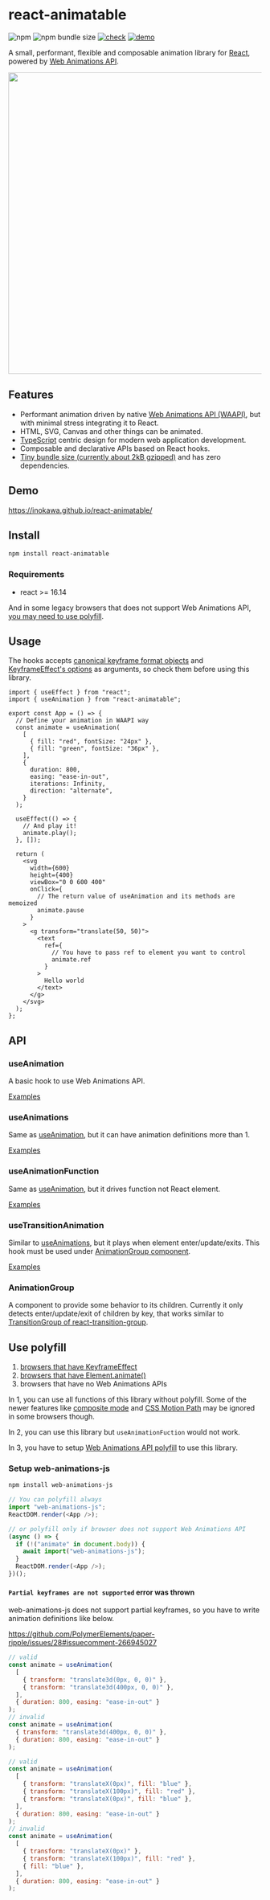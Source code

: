 # react-animatable

![npm](https://img.shields.io/npm/v/react-animatable) ![npm bundle size](https://img.shields.io/bundlephobia/minzip/react-animatable) [![check](https://github.com/inokawa/react-animatable/actions/workflows/check.yml/badge.svg)](https://github.com/inokawa/react-animatable/actions/workflows/check.yml) [![demo](https://github.com/inokawa/react-animatable/actions/workflows/demo.yml/badge.svg)](https://github.com/inokawa/react-animatable/actions/workflows/demo.yml)

A small, performant, flexible and composable animation library for [React](https://github.com/facebook/react), powered by [Web Animations API](https://developer.mozilla.org/en-US/docs/Web/API/Web_Animations_API).

<img src="./demo.gif" width="600px" />

## Features

- Performant animation driven by native [Web Animations API (WAAPI)](https://developer.mozilla.org/en-US/docs/Web/API/Web_Animations_API), but with minimal stress integrating it to React.
- HTML, SVG, Canvas and other things can be animated.
- [TypeScript](https://www.typescriptlang.org/) centric design for modern web application development.
- Composable and declarative APIs based on React hooks.
- [Tiny bundle size (currently about 2kB gzipped)](https://bundlephobia.com/package/react-animatable) and has zero dependencies.

## Demo

https://inokawa.github.io/react-animatable/

## Install

```sh
npm install react-animatable
```

### Requirements

- react >= 16.14

And in some legacy browsers that does not support Web Animations API, [you may need to use polyfill](#use-polyfill).

## Usage

The hooks accepts [canonical keyframe format objects](https://developer.mozilla.org/en-US/docs/Web/API/Web_Animations_API/Keyframe_Formats#syntax) and [KeyframeEffect's options](https://developer.mozilla.org/en-US/docs/Web/API/KeyframeEffect/KeyframeEffect#parameters) as arguments, so check them before using this library.

```tsx
import { useEffect } from "react";
import { useAnimation } from "react-animatable";

export const App = () => {
  // Define your animation in WAAPI way
  const animate = useAnimation(
    [
      { fill: "red", fontSize: "24px" },
      { fill: "green", fontSize: "36px" },
    ],
    {
      duration: 800,
      easing: "ease-in-out",
      iterations: Infinity,
      direction: "alternate",
    }
  );

  useEffect(() => {
    // And play it!
    animate.play();
  }, []);

  return (
    <svg
      width={600}
      height={400}
      viewBox="0 0 600 400"
      onClick={
        // The return value of useAnimation and its methods are memoized
        animate.pause
      }
    >
      <g transform="translate(50, 50)">
        <text
          ref={
            // You have to pass ref to element you want to control
            animate.ref
          }
        >
          Hello world
        </text>
      </g>
    </svg>
  );
};
```

## API

### useAnimation

A basic hook to use Web Animations API.

[Examples](./stories/hooks/useAnimation.stories.tsx)

### useAnimations

Same as [useAnimation](#useanimation), but it can have animation definitions more than 1.

[Examples](./stories/hooks/useAnimations.stories.tsx)

### useAnimationFunction

Same as [useAnimation](#useanimation), but it drives function not React element.

[Examples](./stories/hooks/useAnimationFunction.stories.tsx)

### useTransitionAnimation

Similar to [useAnimations](#useanimations), but it plays when element enter/update/exits.
This hook must be used under [AnimationGroup component](#animationgroup).

[Examples](./stories/hooks/useTransitionAnimation.stories.tsx)

### AnimationGroup

A component to provide some behavior to its children.
Currently it only detects enter/update/exit of children by key, that works similar to [TransitionGroup of react-transition-group](https://reactcommunity.org/react-transition-group/transition-group).

## Use polyfill

1. [browsers that have KeyframeEffect](https://caniuse.com/mdn-api_keyframeeffect)
1. [browsers that have Element.animate()](https://caniuse.com/mdn-api_element_animate)
1. browsers that have no Web Animations APIs

In 1, you can use all functions of this library without polyfill. Some of the newer features like [composite mode](https://caniuse.com/web-animation) and [CSS Motion Path](https://caniuse.com/css-motion-paths) may be ignored in some browsers though.

In 2, you can use this library but `useAnimationFuction` would not work.

In 3, you have to setup [Web Animations API polyfill](https://github.com/web-animations/web-animations-js) to use this library.

### Setup web-animations-js

```sh
npm install web-animations-js
```

```js
// You can polyfill always
import "web-animations-js";
ReactDOM.render(<App />);

// or polyfill only if browser does not support Web Animations API
(async () => {
  if (!("animate" in document.body)) {
    await import("web-animations-js");
  }
  ReactDOM.render(<App />);
})();
```

#### `Partial keyframes are not supported` error was thrown

web-animations-js does not support partial keyframes, so you have to write animation definitions like below.

https://github.com/PolymerElements/paper-ripple/issues/28#issuecomment-266945027

```jsx
// valid
const animate = useAnimation(
  [
    { transform: "translate3d(0px, 0, 0)" },
    { transform: "translate3d(400px, 0, 0)" },
  ],
  { duration: 800, easing: "ease-in-out" }
);
// invalid
const animate = useAnimation(
  { transform: "translate3d(400px, 0, 0)" },
  { duration: 800, easing: "ease-in-out" }
);

// valid
const animate = useAnimation(
  [
    { transform: "translateX(0px)", fill: "blue" },
    { transform: "translateX(100px)", fill: "red" },
    { transform: "translateX(0px)", fill: "blue" },
  ],
  { duration: 800, easing: "ease-in-out" }
);
// invalid
const animate = useAnimation(
  [
    { transform: "translateX(0px)" },
    { transform: "translateX(100px)", fill: "red" },
    { fill: "blue" },
  ],
  { duration: 800, easing: "ease-in-out" }
);
```
